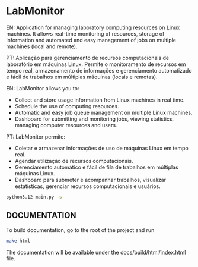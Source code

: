 # LabMonitor
EN: Application for managing laboratory computing resources on Linux machines. It allows real-time monitoring of resources, storage of information and automated and easy management of jobs on multiple machines (local and remote).

PT: Aplicação para gerenciamento de recursos computacionais de laboratório em máquinas Linux. Permite o monitoramento de recursos em tempo real, armazenamento de informações e gerenciamento automatizado e fácil de trabalhos em múltiplas máquinas (locais e remotas). 

EN:
LabMonitor allows you to: 
- Collect and store usage information from Linux machines in real time.
- Schedule the use of computing resources.
- Automatic and easy job queue management on multiple Linux machines.
- Dashboard for submitting and monitoring jobs, viewing statistics, managing computer resources and users. 

PT:
LabMonitor permite: 
- Coletar e armazenar informações de uso de máquinas Linux em tempo real.
- Agendar utilização de recursos computacionais.
- Gerenciamento automático e fácil de fila de trabalhos em múltiplas máquinas Linux.
- Dashboard para submeter e acompanhar trabalhos, visualizar estatísticas, gerenciar recursos computacionais e usuários.


```sh
python3.12 main.py -s
```

DOCUMENTATION
-------------

To build documentation, go to the root of the project and run

```sh
make html
```

The documentation will be available under the docs/build/html/index.html file.
